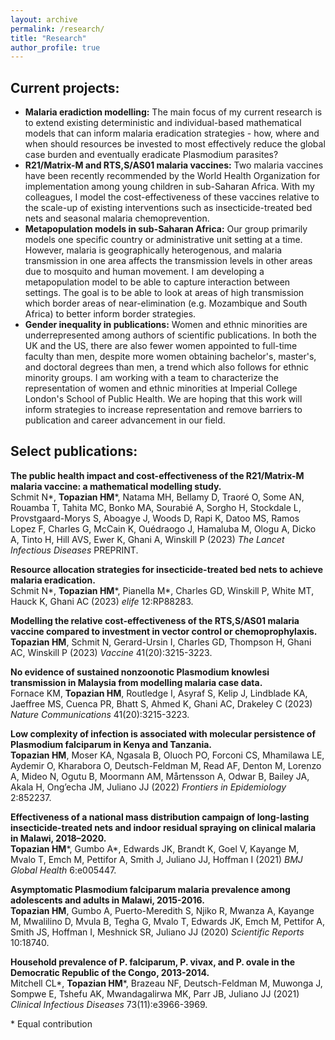 ```yaml
---
layout: archive
permalink: /research/
title: "Research"
author_profile: true
---
```


## Current projects:
<!--  -->
<ul>
  
<li> <strong> Malaria eradiction modelling:</strong> The main focus of my current research is to extend existing deterministic and individual-based mathematical models that can inform malaria eradication strategies - how, where and when should resources be invested to most effectively reduce the global case burden and eventually eradicate Plasmodium parasites?</li>

<li> <strong> R21/Matrix-M and RTS,S/AS01 malaria vaccines:</strong> Two malaria vaccines have been recently recommended by the World Health Organization for implementation among young children in sub-Saharan Africa. With my colleagues, I model the cost-effectiveness of these vaccines relative to the scale-up of existing interventions such as insecticide-treated bed nets and seasonal malaria chemoprevention.</li>

<li> <strong> Metapopulation models in sub-Saharan Africa:</strong> Our group primarily models one specific country or administrative unit setting at a time. However, malaria is geographically heterogenous, and malaria transmission in one area affects the transmission levels in other areas due to mosquito and human movement. I am developing a metapopulation model to be able to capture interaction between settings. The goal is to be able to look at areas of high transmission which border areas of near-elimination (e.g. Mozambique and South Africa) to better inform border strategies.</li>

<li> <strong> Gender inequality in publications:</strong> Women and ethnic minorities are underrepresented among authors of scientific publications. In both the UK and the US, there are also fewer women appointed to full-time faculty than men, despite more women obtaining bachelor's, master's, and doctoral degrees than men, a trend which also follows for ethnic minority groups. I am working with a team to characterize the representation of women and ethnic minorities at Imperial College London's School of Public Health. We are hoping that this work will inform strategies to increase representation and remove barriers to publication and career advancement in our field.</li>
</ul>

<!--  -->

## Select publications:

<strong> The public health impact and cost-effectiveness of the R21/Matrix-M malaria vaccine: a mathematical modelling study.</strong> <br>
Schmit N\*, <strong>Topazian HM</strong>\*, Natama MH, Bellamy D, Traoré O, Some AN, Rouamba T, Tahita MC, Bonko MA, Sourabié A, Sorgho H, Stockdale L, Provstgaard-Morys S, Aboagye J, Woods D, Rapi K, Datoo MS, Ramos Lopez F, Charles G, McCain K, Ouédraogo J, Hamaluba M, Ologu A, Dicko A, Tinto H, Hill AVS, Ewer K, Ghani A, Winskill P (2023) <i> The Lancet Infectious Diseases </i> PREPRINT.
<br>
<a href="https://papers.ssrn.com/sol3/papers.cfm?abstract_id=4597985"><i class="fas fa-fw fa-link zoom" aria-hidden="true"></i></a> <a href="https://github.com/mrc-ide/r21_vacc_antibody_model/"><i class="fab fa-fw fa-github zoom" aria-hidden="true"></i></a> 

<strong> Resource allocation strategies for insecticide-treated bed nets to achieve malaria eradication.</strong> <br>
Schmit N\*, <strong>Topazian HM</strong>\*, Pianella M\*, Charles GD, Winskill P, White MT, Hauck K, Ghani AC (2023) <i> elife </i> 12:RP88283.
<br>
<a href="https://doi.org/10.7554/eLife.88283.2"><i class="fas fa-fw fa-link zoom" aria-hidden="true"></i></a> <a href="https://github.com/mrc-ide/malaria_optimal_allocation"><i class="fab fa-fw fa-github zoom" aria-hidden="true"></i></a> 

<strong> Modelling the relative cost-effectiveness of the RTS,S/AS01 malaria vaccine compared to investment in vector control or chemoprophylaxis.</strong> <br>
<strong>Topazian HM</strong>, Schmit N, Gerard-Ursin I, Charles GD, Thompson H, Ghani AC, Winskill P (2023) <i> Vaccine </i> 41(20):3215-3223.
<br>
<a href="https://doi.org/10.1016/j.vaccine.2023.04.011"><i class="fas fa-fw fa-link zoom" aria-hidden="true"></i></a> <a href="https://github.com/mrc-ide/RTSS-CE"><i class="fab fa-fw fa-github zoom" aria-hidden="true"></i></a> 

<strong> No evidence of sustained nonzoonotic Plasmodium knowlesi transmission in Malaysia from modelling malaria case data.</strong> <br>
Fornace KM, <strong>Topazian HM</strong>, Routledge I, Asyraf S, Kelip J, Lindblade KA, Jaeffree MS, Cuenca PR, Bhatt S, Ahmed K, Ghani AC, Drakeley C (2023) <i> Nature Communications </i> 41(20):3215-3223.
<br>
<a href="https://doi.org/10.1038/s41467-023-38476-8"><i class="fas fa-fw fa-link zoom" aria-hidden="true"></i></a> 

<strong> Low complexity of infection is associated with molecular persistence of Plasmodium falciparum in Kenya and Tanzania.</strong> <br>
<strong>Topazian HM</strong>, Moser KA, Ngasala B, Oluoch PO, Forconi CS, Mhamilawa LE, Aydemir O, Kharabora O, Deutsch-Feldman M, Read AF, Denton M, Lorenzo A, Mideo N, Ogutu B, Moormann AM, Mårtensson A, Odwar B, Bailey JA, Akala H, Ong’echa JM, Juliano JJ (2022) <i> Frontiers in Epidemiology </i> 2:852237.
<br>
<a href="https://doi.org/10.3389/fepid.2022.852237"><i class="fas fa-fw fa-link zoom" aria-hidden="true"></i></a> 

<strong> Effectiveness of a national mass distribution campaign of long-lasting insecticide-treated nets and indoor residual spraying on clinical malaria in Malawi, 2018–2020.</strong> <br>
<strong>Topazian HM</strong>\*, Gumbo A\*, Edwards JK, Brandt K, Goel V, Kayange M, Mvalo T, Emch M, Pettifor A, Smith J, Juliano JJ, Hoffman I (2021) <i> BMJ Global Health </i> 6:e005447.
<br>
<a href="https://doi.org/10.1136/bmjgh-2021-005447"><i class="fas fa-fw fa-link zoom" aria-hidden="true"></i></a> 

<strong> Asymptomatic Plasmodium falciparum malaria prevalence among adolescents and adults in Malawi, 2015-2016.</strong> <br>
<strong>Topazian HM</strong>, Gumbo A, Puerto-Meredith S, Njiko R, Mwanza A, Kayange M, Mwalilino D, Mvula B, Tegha G, Mvalo T, Edwards JK, Emch M, Pettifor A, Smith JS, Hoffman I, Meshnick SR, Juliano JJ (2020) <i> Scientific Reports </i> 10:18740.
<br>
<a href="https://doi.org/10.1038/s41598-020-75261-9"><i class="fas fa-fw fa-link zoom" aria-hidden="true"></i></a> 

<strong> Household prevalence of P. falciparum, P. vivax, and P. ovale in the Democratic Republic of the Congo, 2013-2014.</strong> <br>
Mitchell CL\*, <strong>Topazian HM</strong>\*, Brazeau NF, Deutsch-Feldman M, Muwonga J, Sompwe E, Tshefu AK, Mwandagalirwa MK, Parr JB, Juliano JJ (2021) <i> Clinical Infectious Diseases </i> 73(11):e3966-3969.
<br>
<a href="https://doi.org/10.1093/cid/ciaa1772"><i class="fas fa-fw fa-link zoom" aria-hidden="true"></i></a> 

\* Equal contribution
<br>

